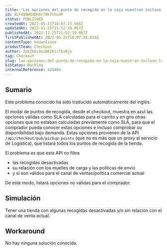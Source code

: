 ```yaml
---
title: 'Las opciones del punto de recogida en la caja muestran incluso las opciones inactivas o no válidas'
id: 4LF45BWQxDh6r7Bk7chu4P
status: PUBLISHED
createdAt: 2022-05-31T18:07:23.568Z
updatedAt: 2022-11-25T21:52:19.067Z
publishedAt: 2022-11-25T21:52:19.067Z
firstPublishedAt: 2022-05-31T18:07:24.033Z
contentType: knownIssue
productTeam: Checkout
author: 2mXZkbi0oi061KicTExNjo
tag: Checkout
slug: las-opciones-del-punto-de-recogida-en-la-caja-muestran-incluso-las-opciones-inactivas-o-no-validas
kiStatus: Backlog
internalReference: 328464
---
```


## Sumario

<div class="alert alert-info">
  <p>Este problema conocido ha sido traducido automáticamente del inglés.</p>
</div>


El modal de puntos de recogida, desde el checkout, muestra en azul las opciones válidas como SLA calculadas para el carrito y en gris otras opciones que no estaban calculadas previamente como SLA, para que el comprador pueda conocer estas opciones e incluso comprobar su disponibilidad bajo demanda. Estas opciones provienen de la API `/api/checkout/pub/pickup-points` (que no es más que un proxy al servicio de Logística), que listará todos los puntos de recogida de la tienda.

El problema es que esta API no filtra
- las recogidas desactivadas
- su relación con los muelles de carga y las políticas de envío
- y si son válidos para el canal de ventas/política comercial actual

De este modo, listará opciones no válidas para el comprador.



## Simulación


Tener una tienda con algunas recogidas desactivadas y/o sin relación con el canal de venta actual.



## Workaround


No hay ninguna solución conocida.

